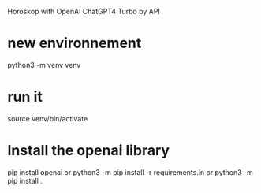 Horoskop with OpenAI ChatGPT4 Turbo by API


# new environnement 
python3 -m venv venv

# run it
source venv/bin/activate


# Install the openai library
pip install openai
or
python3 -m pip install -r requirements.in
or
python3 -m pip install .

